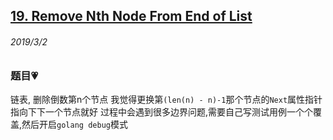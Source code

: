 ## [19. Remove Nth Node From End of List](https://leetcode.com/problems/remove-nth-node-from-end-of-list/)

###### 2019/3/2

### 题目💗
链表, 删除倒数第n个节点
我觉得更换第`(len(n) - n)-1`那个节点的`Next`属性指针指向下下一个节点就好
过程中会遇到很多边界问题,需要自己写测试用例一个个覆盖,然后开启`golang debug`模式